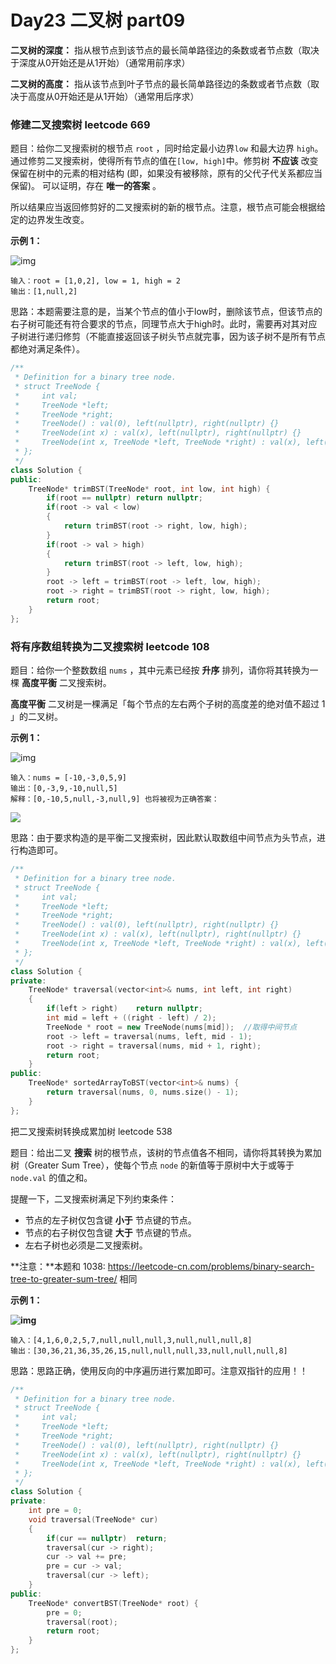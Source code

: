 #  Day23 二叉树 part09

**二叉树的深度：** 指从根节点到该节点的最长简单路径边的条数或者节点数（取决于深度从0开始还是从1开始）（通常用前序求）

**二叉树的高度：** 指从该节点到叶子节点的最长简单路径边的条数或者节点数（取决于高度从0开始还是从1开始）（通常用后序求）

### 修建二叉搜索树 leetcode 669

题目：给你二叉搜索树的根节点 `root` ，同时给定最小边界`low` 和最大边界 `high`。通过修剪二叉搜索树，使得所有节点的值在`[low, high]`中。修剪树 **不应该** 改变保留在树中的元素的相对结构 (即，如果没有被移除，原有的父代子代关系都应当保留)。 可以证明，存在 **唯一的答案** 。

所以结果应当返回修剪好的二叉搜索树的新的根节点。注意，根节点可能会根据给定的边界发生改变。

 

**示例 1：**

![img](https://assets.leetcode.com/uploads/2020/09/09/trim1.jpg)

```
输入：root = [1,0,2], low = 1, high = 2
输出：[1,null,2]
```

思路：本题需要注意的是，当某个节点的值小于low时，删除该节点，但该节点的右子树可能还有符合要求的节点，同理节点大于high时。此时，需要再对其对应子树进行递归修剪（不能直接返回该子树头节点就完事，因为该子树不是所有节点都绝对满足条件）。

```C++
/**
 * Definition for a binary tree node.
 * struct TreeNode {
 *     int val;
 *     TreeNode *left;
 *     TreeNode *right;
 *     TreeNode() : val(0), left(nullptr), right(nullptr) {}
 *     TreeNode(int x) : val(x), left(nullptr), right(nullptr) {}
 *     TreeNode(int x, TreeNode *left, TreeNode *right) : val(x), left(left), right(right) {}
 * };
 */
class Solution {
public:
    TreeNode* trimBST(TreeNode* root, int low, int high) {
        if(root == nullptr) return nullptr;
        if(root -> val < low)
        {
            return trimBST(root -> right, low, high);
        }
        if(root -> val > high)
        {
            return trimBST(root -> left, low, high);
        }
        root -> left = trimBST(root -> left, low, high);
        root -> right = trimBST(root -> right, low, high);
        return root;
    }
};
```

### 将有序数组转换为二叉搜索树 leetcode 108

题目：给你一个整数数组 `nums` ，其中元素已经按 **升序** 排列，请你将其转换为一棵 **高度平衡** 二叉搜索树。

**高度平衡** 二叉树是一棵满足「每个节点的左右两个子树的高度差的绝对值不超过 1 」的二叉树。

**示例 1：**

![img](https://assets.leetcode.com/uploads/2021/02/18/btree1.jpg)

```
输入：nums = [-10,-3,0,5,9]
输出：[0,-3,9,-10,null,5]
解释：[0,-10,5,null,-3,null,9] 也将被视为正确答案：
```

![](https://assets.leetcode.com/uploads/2021/02/18/btree2.jpg)

思路：由于要求构造的是平衡二叉搜索树，因此默认取数组中间节点为头节点，进行构造即可。

```C++
/**
 * Definition for a binary tree node.
 * struct TreeNode {
 *     int val;
 *     TreeNode *left;
 *     TreeNode *right;
 *     TreeNode() : val(0), left(nullptr), right(nullptr) {}
 *     TreeNode(int x) : val(x), left(nullptr), right(nullptr) {}
 *     TreeNode(int x, TreeNode *left, TreeNode *right) : val(x), left(left), right(right) {}
 * };
 */
class Solution {
private:
    TreeNode* traversal(vector<int>& nums, int left, int right)
    {
        if(left > right)    return nullptr;
        int mid = left + ((right - left) / 2);
        TreeNode * root = new TreeNode(nums[mid]);  //取得中间节点
        root -> left = traversal(nums, left, mid - 1);
        root -> right = traversal(nums, mid + 1, right);
        return root;
    }
public:
    TreeNode* sortedArrayToBST(vector<int>& nums) {
        return traversal(nums, 0, nums.size() - 1);
    }
};
```

把二叉搜索树转换成累加树 leetcode 538

题目：给出二叉 **搜索** 树的根节点，该树的节点值各不相同，请你将其转换为累加树（Greater Sum Tree），使每个节点 `node` 的新值等于原树中大于或等于 `node.val` 的值之和。

提醒一下，二叉搜索树满足下列约束条件：

- 节点的左子树仅包含键 **小于** 节点键的节点。
- 节点的右子树仅包含键 **大于** 节点键的节点。
- 左右子树也必须是二叉搜索树。

**注意：**本题和 1038: https://leetcode-cn.com/problems/binary-search-tree-to-greater-sum-tree/ 相同

**示例 1：**

**![img](https://assets.leetcode-cn.com/aliyun-lc-upload/uploads/2019/05/03/tree.png)**

```
输入：[4,1,6,0,2,5,7,null,null,null,3,null,null,null,8]
输出：[30,36,21,36,35,26,15,null,null,null,33,null,null,null,8]
```

思路：思路正确，使用反向的中序遍历进行累加即可。注意双指针的应用！！

```c++
/**
 * Definition for a binary tree node.
 * struct TreeNode {
 *     int val;
 *     TreeNode *left;
 *     TreeNode *right;
 *     TreeNode() : val(0), left(nullptr), right(nullptr) {}
 *     TreeNode(int x) : val(x), left(nullptr), right(nullptr) {}
 *     TreeNode(int x, TreeNode *left, TreeNode *right) : val(x), left(left), right(right) {}
 * };
 */
class Solution {
private:
    int pre = 0;
    void traversal(TreeNode* cur)
    {
        if(cur == nullptr)  return;
        traversal(cur -> right);
        cur -> val += pre;
        pre = cur -> val;
        traversal(cur -> left);
    }
public:
    TreeNode* convertBST(TreeNode* root) {
        pre = 0;
        traversal(root);
        return root;
    }
};
```
